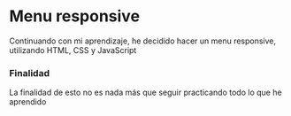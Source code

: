 # Menu responsive

Continuando con mi aprendizaje, he decidido hacer un menu responsive, utilizando HTML, CSS y JavaScript

### Finalidad

La finalidad de esto no es nada más que seguir practicando todo lo que he aprendido
